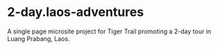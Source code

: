 # 2-day.laos-adventures
A single page microsite project for Tiger Trail promoting a 2-day tour in Luang Prabang, Laos. 
